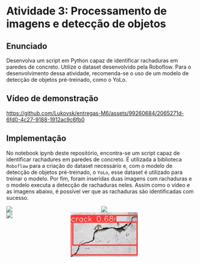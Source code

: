 # Atividade 3: Processamento de imagens e detecção de objetos

## Enunciado
Desenvolva um script em Python capaz de identificar rachaduras em paredes de concreto. Utilize o dataset desenvolvido pela Roboflow. Para o desenvolvimento dessa atividade, recomenda-se o uso de um modelo de detecção de objetos pré-treinado, como o YoLo.

## Vídeo de demonstração

https://github.com/Lukovsk/entregas-M6/assets/99260684/2065271d-6fd0-4c27-9188-1912ac9c6fb0

## Implementação
No notebook ipynb deste repositório, encontra-se um script capaz de identificar rachadures em paredes de concreto. É utilizada a biblioteca `Roboflow` para a criação do dataset necessário e, com o modelo de detecção de objetos pré-treinado, o `YoLo`, esse dataset é utilizado para treinar o modelo. Por fim, foram inseridas duas imagens com rachaduras e o modelo executa a detecção de rachaduras neles. Assim como o vídeo e as imagens abaixo, é possível ver que as rachaduras são identificadas com sucesso.

<div style="display: grid; grid-template-columns: auto auto;">
    <img src="./assets/rachaduras1.jpg" />
    <img src="./assets/detected_rachaduras1.jpg" />
</div>

<div style="display: grid; grid-template-columns: auto auto;">
    <img src="./assets/rachaduras2.jpg" />
    <img src="./assets/detected_crack2.png" />
</div>
